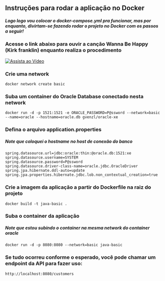 ## Instruções para rodar a aplicação no Docker
##### Logo logo vou colocar o docker-compose.yml pra funcionar, mas por enquanto, divirtam-se fazendo rodar o projeto no Docker com os passos a seguir!

### Acesse o link abaixo para ouvir a canção Wanna Be Happy (Kirk franklin) enquanto realiza o procedimento
[![Assista ao Vídeo](https://i.ytimg.com/vi/0mo8OxWgk8k/maxresdefault.jpg)](https://www.youtube.com/watch?v=0mo8OxWgk8k)



### Crie uma network
```
docker network create basic
```

### Suba um container do Oracle Database conectado nesta network
```
docker run -d -p 1521:1521 -e ORACLE_PASSWORD=P@ssword --network=basic --name=oracle --hostname=oracle.db gvenzl/oracle-xe
```

### Defina o arquivo application.properties
##### Note que coloquei o hostname no host de conexão do banco
```
spring.datasource.url=jdbc:oracle:thin:@oracle.db:1521:xe
spring.datasource.username=SYSTEM
spring.datasource.password=P@ssword
spring.datasource.driver-class-name=oracle.jdbc.OracleDriver
spring.jpa.hibernate.ddl-auto=update
spring.jpa.properties.hibernate.jdbc.lob.non_contextual_creation=true
```

### Crie a imagem da aplicação a partir do Dockerfile na raiz do projeto
```
docker build -t java-basic .
```
### Suba o container da aplicação
##### Note que estou subindo o container na mesma network do container oracle
```
docker run -d -p 8080:8080 --network=basic java-basic
```

### Se tudo ocorreu conforme o esperado, você pode chamar um endpoint da API para fazer uso: 
```
http://localhost:8080/customers
```
